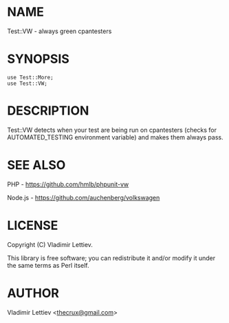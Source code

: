 # NAME

Test::VW - always green cpantesters

# SYNOPSIS

    use Test::More;
    use Test::VW;

# DESCRIPTION

Test::VW detects when your test are being run on cpantesters (checks for
AUTOMATED\_TESTING environment variable) and makes them always pass.

# SEE ALSO

PHP - https://github.com/hmlb/phpunit-vw

Node.js - https://github.com/auchenberg/volkswagen

# LICENSE

Copyright (C) Vladimir Lettiev.

This library is free software; you can redistribute it and/or modify
it under the same terms as Perl itself.

# AUTHOR

Vladimir Lettiev &lt;thecrux@gmail.com>
